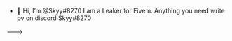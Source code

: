 - 👋 Hi, I’m @Skyy#8270 I am a Leaker for Fivem. Anything you need write pv on discord Skyy#8270




--->
